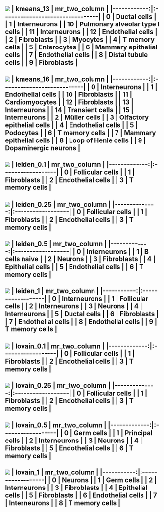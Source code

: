 ![](./figures/umapkmeans_13.png)
|   kmeans_13 | mr_two_column                   |
|------------:|:--------------------------------|
|           0 | Ductal cells                    |
|           1 | Interneurons                    |
|          10 | Pulmonary alveolar type I cells |
|          11 | Interneurons                    |
|          12 | Endothelial cells               |
|           2 | Fibroblasts                     |
|           3 | Myocytes                        |
|           4 | T memory cells                  |
|           5 | Enterocytes                     |
|           6 | Mammary epithelial cells        |
|           7 | Endothelial cells               |
|           8 | Distal tubule cells             |
|           9 | Fibroblasts                     |
---
![](./figures/umapkmeans_16.png)
|   kmeans_16 | mr_two_column              |
|------------:|:---------------------------|
|           0 | Interneurons               |
|           1 | Endothelial cells          |
|          10 | Fibroblasts                |
|          11 | Cardiomyocytes             |
|          12 | Fibroblasts                |
|          13 | Interneurons               |
|          14 | Transient cells            |
|          15 | Interneurons               |
|           2 | Müller cells               |
|           3 | Olfactory epithelial cells |
|           4 | Endothelial cells          |
|           5 | Podocytes                  |
|           6 | T memory cells             |
|           7 | Mammary epithelial cells   |
|           8 | Loop of Henle cells        |
|           9 | Dopaminergic neurons       |
---
![](./figures/umapleiden_0.1.png)
|   leiden_0.1 | mr_two_column     |
|-------------:|:------------------|
|            0 | Follicular cells  |
|            1 | Fibroblasts       |
|            2 | Endothelial cells |
|            3 | T memory cells    |
---
![](./figures/umapleiden_0.25.png)
|   leiden_0.25 | mr_two_column     |
|--------------:|:------------------|
|             0 | Follicular cells  |
|             1 | Fibroblasts       |
|             2 | Endothelial cells |
|             3 | T memory cells    |
---
![](./figures/umapleiden_0.5.png)
|   leiden_0.5 | mr_two_column     |
|-------------:|:------------------|
|            0 | Interneurons      |
|            1 | B cells naive     |
|            2 | Neurons           |
|            3 | Fibroblasts       |
|            4 | Epithelial cells  |
|            5 | Endothelial cells |
|            6 | T memory cells    |
---
![](./figures/umapleiden_1.png)
|   leiden_1 | mr_two_column     |
|-----------:|:------------------|
|          0 | Interneurons      |
|          1 | Follicular cells  |
|          2 | Interneurons      |
|          3 | Neurons           |
|          4 | Interneurons      |
|          5 | Ductal cells      |
|          6 | Fibroblasts       |
|          7 | Endothelial cells |
|          8 | Endothelial cells |
|          9 | T memory cells    |
---
![](./figures/umaplovain_0.1.png)
|   lovain_0.1 | mr_two_column     |
|-------------:|:------------------|
|            0 | Follicular cells  |
|            1 | Fibroblasts       |
|            2 | Endothelial cells |
|            3 | T memory cells    |
---
![](./figures/umaplovain_0.25.png)
|   lovain_0.25 | mr_two_column     |
|--------------:|:------------------|
|             0 | Follicular cells  |
|             1 | Fibroblasts       |
|             2 | Endothelial cells |
|             3 | T memory cells    |
---
![](./figures/umaplovain_0.5.png)
|   lovain_0.5 | mr_two_column     |
|-------------:|:------------------|
|            0 | Germ cells        |
|            1 | Principal cells   |
|            2 | Interneurons      |
|            3 | Neurons           |
|            4 | Fibroblasts       |
|            5 | Endothelial cells |
|            6 | T memory cells    |
---
![](./figures/umaplovain_1.png)
|   lovain_1 | mr_two_column     |
|-----------:|:------------------|
|          0 | Neurons           |
|          1 | Germ cells        |
|          2 | Interneurons      |
|          3 | Fibroblasts       |
|          4 | Epithelial cells  |
|          5 | Fibroblasts       |
|          6 | Endothelial cells |
|          7 | Interneurons      |
|          8 | T memory cells    |
---
